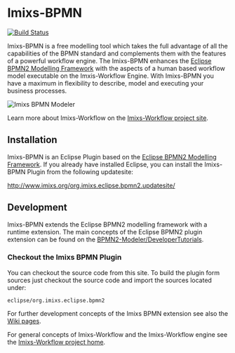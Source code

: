 # Imixs-BPMN

[![Build Status](https://travis-ci.org/imixs/imixs-bpmn.svg?branch=master)](https://travis-ci.org/imixs/imixs-bpmn)

Imixs-BPMN is a free modelling tool which takes the full advantage of all the capabilities of the BPMN standard and complements them with the features of a powerful workflow engine.
The Imixs-BPMN enhances the [Eclipse BPMN2 Modelling Framework](https://www.eclipse.org/bpmn2-modeler/) with the aspects of a human based workflow model executable on the Imxis-Workflow Engine. With Imixs-BPMN you have a maximum in flexibility to describe, model and executing your business processes. 

![Imixs BPMN Modeler](screen_001.png)

Learn more about Imixs-Workflow on the [Imixs-Workflow project site](http:///www.imixs.org). 

## Installation 

Imixs-BPMN is an Eclipse Plugin based on the [Eclipse BPMN2 Modelling Framework](https://www.eclipse.org/bpmn2-modeler/). If you already have installed Eclipse, you can install the Imixs-BPMN Plugin from the following updatesite:

http://www.imixs.org/org.imixs.eclipse.bpmn2.updatesite/

## Development 

Imixs-BPMN extends the Eclipse BPMN2 modelling framework with a runtime extension. The main concepts of the Eclipse BPMN2 plugin extension can be found on the [BPMN2-Modeler/DeveloperTutorials](https://wiki.eclipse.org/BPMN2-Modeler/DeveloperTutorials).


### Checkout the Imixs BPMN Plugin
You can checkout the source code from this site. To build the plugin form sources just checkout the source code and import the sources located under:

    eclipse/org.imixs.eclipse.bpmn2

For further development concepts of the Imixs BPMN extension see also the [Wiki pages](https://github.com/imixs/imixs-bpmn/wiki).

For general concepts of Imixs-Workflow and the Imixs-Workflow engine see the [Imixs-Workflow project home](http://www.imixs.org).
